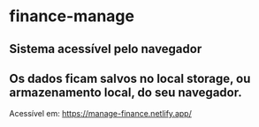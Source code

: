 # finance-manage

## Sistema acessível pelo navegador

## Os dados ficam salvos no local storage, ou armazenamento local, do seu navegador.

Acessível em: https://manage-finance.netlify.app/
